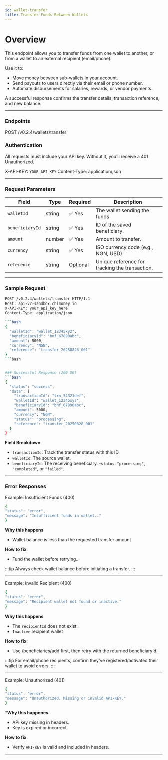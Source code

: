 ```yaml
---
id: wallet-transfer
title: Transfer Funds Between Wallets
---
```


# Overview

This endpoint allows you to transfer funds from one wallet to another, or from a wallet to an external recipient (email/phone).

Use it to:
- Move money between sub-wallets in your account.
- Send payouts to users directly via their email or phone number.
- Automate disbursements for salaries, rewards, or vendor payments.

A successful response confirms the transfer details, transaction reference, and new balance.

---
### Endpoints
POST /v0.2.4/wallets/transfer

### Authentication
All requests must include your API key. Without it, you’ll receive a 401 Unauthorized.

X-API-KEY: `YOUR_API_KEY`
Content-Type: application/json

---
### Request Parameters 
| Field           | Type   | Required | Description                                    |
| --------------- | ------ | -------- | ---------------------------------------------- |
| `walletId`      | string | ✅ Yes    | The wallet sending the funds                  |
| `beneficiaryId` | string | ✅ Yes    | ID of the saved beneficiary.                   |
| `amount`        | number | ✅ Yes    | Amount to transfer.                            |
| `currency`      | string | ✅ Yes    | ISO currency code (e.g., NGN, USD).            |
| `reference`     | string | Optional | Unique reference for tracking the transaction. |



---
### Sample Request
```bash
POST /v0.2.4/wallets/transfer HTTP/1.1
Host: api-v2-sandbox.chimoney.io
X-API-KEY: your_api_key_here
Content-Type: application/json

```bash
{
  "walletId": "wallet_12345xyz",
  "beneficiaryId": "bnf_67890abc",
  "amount": 5000,
  "currency": "NGN",
  "reference": "transfer_20250828_001"
}
```bash


### Successful Response (200 OK)
```bash 
{
  "status": "success",
  "data": {
    "transactionId": "txn_54321def",
    "walletId": "wallet_12345xyz",
    "beneficiaryId": "bnf_67890abc",
    "amount": 5000,
    "currency": "NGN",
    "status": "processing",
    "reference": "transfer_20250828_001"
  }
}

```
**Field Breakdown**
- `transactionId`: Track the transfer status with this ID.
- `walletId`: The source wallet.
- `beneficiaryId`: The receiving beneficiary.
 -`status`: `"processing"`, `"completed"`, or `"failed"`.

---

### Error Responses 
Example: Insufficient Funds (400)
```bash
{
"status": "error",
"message": "Insufficient funds in wallet.."
}
```

**Why this happens**
- Wallet balance is less than the requested transfer amount

**How to fix**:
- Fund the wallet before retrying..

:::tip
Always check wallet balance before initiating a transfer.
:::

---

Example: Invalid Recipient (400)
```bash
{
"status": "error",
"message": "Recipient wallet not found or inactive."
}
```

**Why this happens** 
-  The `recipientId` does not exist.
- `Inactive` recipient wallet

**How to fix**:
- Use /beneficiaries/add first, then retry with the returned beneficiaryId.

:::tip
For email/phone recipients, confirm they’ve registered/activated their wallet to avoid errors.
:::

---
Example: Unauthorized (401)
```bash 
{
"status": "error",
"message": "Unauthorized. Missing or invalid API-KEY."
}
```
***Why this happenes**
- API key missing in headers.
- Key is expired or incorrect.

**How to fix**:
- Verify `API-KEY` is valid and included in headers.

---
